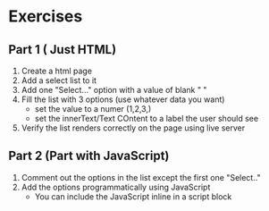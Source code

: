 # Exercises

## Part 1 ( Just HTML)
1. Create a html page
2. Add a select list to it
3. Add one "Select..." option with a value of blank " "
4. Fill the list with 3 options (use whatever data you want)
    - set the value to a numer (1,2,3,) 
    - set the innerText/Text COntent to a label the user should see
5. Verify the list renders correctly on the page using live server

## Part 2 (Part with JavaScript)
1. Comment out the options in the list except the first one "Select.."
2. Add the options programmatically using JavaScript
    - You can include the JavaScript inline in a script block